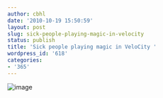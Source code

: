 ```yaml
---
author: cbhl
date: '2010-10-19 15:50:59'
layout: post
slug: sick-people-playing-magic-in-velocity
status: publish
title: 'Sick people playing magic in VeloCity '
wordpress_id: '618'
categories:
- '365'
---
```


![image](http://blog.azuresky.ca/blog/wp-content/uploads/2010/10/wpid-IMG_20101019_154953.jpg)
